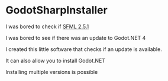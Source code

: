# GodotSharpInstaller

I was bored to check if  [SFML 2.5.1](https://www.sfml-dev.org/index.php)

I was bored to see if there was an update to Godot.NET 4

I created this little software that checks if an update is available.

It can also allow you to install Godot.NET

Installing multiple versions is possible 
